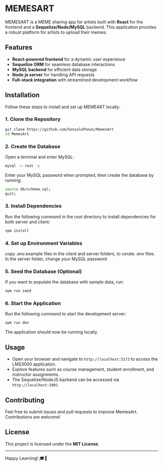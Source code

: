 # MEMESART

MEMESART is a MEME sharing app for artists built with **React** for the frontend and a **Sequelize/Node/MySQL** backend. This application provides a robust platform for artists to upload their memes.

## Features

- **React-powered frontend** for a dynamic user experience
- **Sequelize ORM** for seamless database interactions
- **MySQL backend** for efficient data storage
- **Node.js server** for handling API requests
- **Full-stack integration** with streamlined development workflow

## Installation

Follow these steps to install and set up MEMEART locally:

### 1. Clone the Repository

```sh
git clone https://github.com/GonzaloPena1/MemesArt
cd MemesArt
```

### 2. Create the Database

Open a terminal and enter MySQL:

```sh
mysql -u root -p
```

Enter your MySQL password when prompted, then create the database by running:

```sh
source db/schema.sql;
quit;
```

### 3. Install Dependencies

Run the following command in the root directory to install dependencies for both server and client:

```sh
npm install
```

### 4. Set up Environment Variables

copy .env.example files in the client and server folders, to cerate .env files. In the server folder, change your MySQL password

### 5. Seed the Database (Optional)

If you want to populate the database with sample data, run:

```sh
npm run seed
```

### 6. Start the Application

Run the following command to start the development server:

```sh
npm run dev
```

The application should now be running locally.

## Usage

- Open your browser and navigate to `http://localhost:5173` to access the LMS3000 application.
- Explore features such as course management, student enrollment, and instructor assignments.
- The Sequelize/NodeJS backend can be accessed via `http://localhost:3001`

## Contributing

Feel free to submit issues and pull requests to improve MemesArt. Contributions are welcome!

## License

This project is licensed under the **MIT License**.

---

Happy Learning! 🎓🚀
